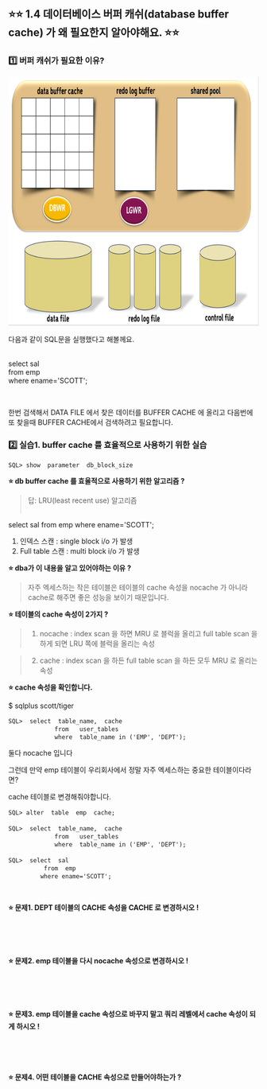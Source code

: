 

## ⭐⭐ 1.4 데이터베이스 버퍼 캐쉬(database buffer cache) 가 왜 필요한지 알아야해요. ⭐⭐

### 1️⃣ 버퍼 캐쉬가 필요한 이유? 



<img src="https://github.com/oracleyu01/oracle_admin/blob/main/%EC%98%A4%EB%9D%BC%ED%81%B4%20%EA%B8%B0%EB%B3%B8%20%EA%B5%AC%EC%A1%B0.png" width="700" height="500">


다음과 같이 SQL문을 실행했다고 해볼께요.  
  &nbsp;  


 select   sal  
   from  emp  
   where ename='SCOTT';  

 &nbsp;  


한번 검색해서 DATA FILE 에서 찾은 데이터를 BUFFER CACHE 에 올리고 다음번에 또 찾을때 BUFFER CACHE에서 검색하려고 필요합니다.
&nbsp;  

### 2️⃣ 실습1. buffer cache 를 효율적으로 사용하기 위한 실습 

	SQL> show  parameter  db_block_size 


**⭐ db buffer cache 를 효율적으로 사용하기 위한 알고리즘 ?** 
&nbsp;  

> 답:  LRU(least recent use) 알고리즘  
 &nbsp;  

  select  sal
   from  emp
   where  ename='SCOTT';
&nbsp;  

   1. 인덱스 스캔  :      single  block  i/o 가 발생
   2. Full  table 스캔  :  multi  block  i/o 가 발생
&nbsp;  

**⭐ dba가 이 내용을 알고 있어야하는 이유 ?**

> 자주 엑세스하는 작은 테이블은 테이블의 cache 속성을 nocache 가 아니라 cache로 해주면 좋은 성능을 보이기 때문입니다.

**⭐ 테이블의 cache 속성이 2가지 ?**

 >1. nocache :   index scan 을 하면  MRU 로 블럭을 올리고 full table scan 을 하게 되면 LRU 쪽에 블럭을 올리는 속성

>  2. cache  :    index scan 을 하든 full table scan 을 하든 모두 MRU 로 올리는 속성 

**⭐ cache 속성을 확인합니다.**

$ sqlplus scott/tiger

	SQL>  select  table_name,  cache
	             from   user_tables
	             where  table_name in ('EMP', 'DEPT');

둘다 nocache 입니다

그런데 만약 emp 테이블이 우리회사에서 정말 자주 엑세스하는 중요한 테이블이다라면?

 cache 테이블로 변경해줘야합니다.

	SQL> alter  table  emp  cache; 

	SQL>  select  table_name,  cache
	             from   user_tables
	             where  table_name in ('EMP', 'DEPT');

	SQL>  select  sal
	          from  emp
	         where ename='SCOTT'; 
&nbsp; 


**⭐ 문제1.  DEPT  테이블의 CACHE 속성을 CACHE 로 변경하시오 !**  
&nbsp;   
&nbsp;   
&nbsp;   
&nbsp;  



**⭐ 문제2.  emp 테이블을 다시 nocache 속성으로 변경하시오 !**  
&nbsp;   
&nbsp;   
&nbsp;   
&nbsp;  


**⭐ 문제3. emp 테이블을 cache 속성으로 바꾸지 말고 쿼리 레벨에서 cache 속성이 되게 하시오 !**     
&nbsp;   
&nbsp;   
&nbsp;   
&nbsp;  

**⭐ 문제4. 어떤 테이블을 CACHE 속성으로 만들어야하는가 ?**  
&nbsp; 
&nbsp; 
&nbsp; 
&nbsp;  
&nbsp; 
&nbsp; 
&nbsp; 
&nbsp;   
&nbsp; 
&nbsp; 
&nbsp; 
&nbsp; 


